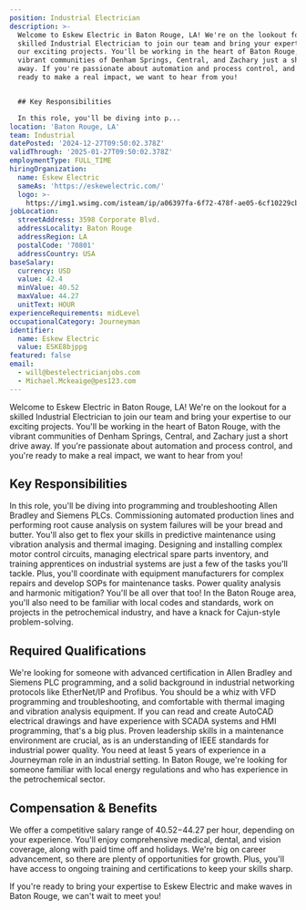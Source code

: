 ```yaml
---
position: Industrial Electrician
description: >-
  Welcome to Eskew Electric in Baton Rouge, LA! We're on the lookout for a
  skilled Industrial Electrician to join our team and bring your expertise to
  our exciting projects. You'll be working in the heart of Baton Rouge, with the
  vibrant communities of Denham Springs, Central, and Zachary just a short drive
  away. If you're passionate about automation and process control, and you're
  ready to make a real impact, we want to hear from you!


  ## Key Responsibilities

  In this role, you'll be diving into p...
location: 'Baton Rouge, LA'
team: Industrial
datePosted: '2024-12-27T09:50:02.378Z'
validThrough: '2025-01-27T09:50:02.378Z'
employmentType: FULL_TIME
hiringOrganization:
  name: Eskew Electric
  sameAs: 'https://eskewelectric.com/'
  logo: >-
    https://img1.wsimg.com/isteam/ip/a06397fa-6f72-478f-ae05-6cf10229cbc5/blob-b5037f9.png/:/rs=w:501,h:400,cg:true,m/cr=w:501,h:400/qt=q:95
jobLocation:
  streetAddress: 3598 Corporate Blvd.
  addressLocality: Baton Rouge
  addressRegion: LA
  postalCode: '70801'
  addressCountry: USA
baseSalary:
  currency: USD
  value: 42.4
  minValue: 40.52
  maxValue: 44.27
  unitText: HOUR
experienceRequirements: midLevel
occupationalCategory: Journeyman
identifier:
  name: Eskew Electric
  value: ESKE8bjppg
featured: false
email:
  - will@bestelectricianjobs.com
  - Michael.Mckeaige@pes123.com
---
```




Welcome to Eskew Electric in Baton Rouge, LA! We're on the lookout for a skilled Industrial Electrician to join our team and bring your expertise to our exciting projects. You'll be working in the heart of Baton Rouge, with the vibrant communities of Denham Springs, Central, and Zachary just a short drive away. If you're passionate about automation and process control, and you're ready to make a real impact, we want to hear from you!

## Key Responsibilities
In this role, you'll be diving into programming and troubleshooting Allen Bradley and Siemens PLCs. Commissioning automated production lines and performing root cause analysis on system failures will be your bread and butter. You'll also get to flex your skills in predictive maintenance using vibration analysis and thermal imaging. Designing and installing complex motor control circuits, managing electrical spare parts inventory, and training apprentices on industrial systems are just a few of the tasks you'll tackle. Plus, you'll coordinate with equipment manufacturers for complex repairs and develop SOPs for maintenance tasks. Power quality analysis and harmonic mitigation? You'll be all over that too! In the Baton Rouge area, you'll also need to be familiar with local codes and standards, work on projects in the petrochemical industry, and have a knack for Cajun-style problem-solving.

## Required Qualifications
We're looking for someone with advanced certification in Allen Bradley and Siemens PLC programming, and a solid background in industrial networking protocols like EtherNet/IP and Profibus. You should be a whiz with VFD programming and troubleshooting, and comfortable with thermal imaging and vibration analysis equipment. If you can read and create AutoCAD electrical drawings and have experience with SCADA systems and HMI programming, that's a big plus. Proven leadership skills in a maintenance environment are crucial, as is an understanding of IEEE standards for industrial power quality. You need at least 5 years of experience in a Journeyman role in an industrial setting. In Baton Rouge, we're looking for someone familiar with local energy regulations and who has experience in the petrochemical sector.

## Compensation & Benefits
We offer a competitive salary range of $40.52-$44.27 per hour, depending on your experience. You'll enjoy comprehensive medical, dental, and vision coverage, along with paid time off and holidays. We're big on career advancement, so there are plenty of opportunities for growth. Plus, you'll have access to ongoing training and certifications to keep your skills sharp.

If you're ready to bring your expertise to Eskew Electric and make waves in Baton Rouge, we can't wait to meet you!